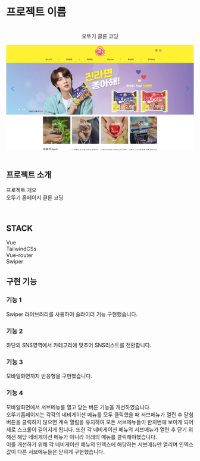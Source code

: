 

# 프로젝트 이름

<p align="center">
  <br>
  오뚜기 클론 코딩

![Broadcast Thumbnail](./public/ottugi.png)  
  <br>
</p>


## 프로젝트 소개

<p align="justify">
프로젝트 개요
<br>
오뚜기 홈페이지 클론 코딩
</p>

<br>

## STACK

Vue
<br>
TailwindCSs
<br>
Vue-router
<br>
Swiper

## 구현 기능

### 기능 1
Swiper 라이브러리를 사용하여 슬라이더 기능 구현했습니다.
### 기능 2
하단의 SNS영역에서 카테고리에 맞추어 SNS리스트를 전환합니다.
### 기능 3
모바일화면까지 반응형을 구현했습니다. 
### 기능 4
모바일화면에서 서브메뉴를 열고 닫는 버튼 기능을 개선하였습니다. <br>오뚜기홈페이지는 각각의 네비게이션 메뉴를 모두 클릭했을 때 서브메뉴가 열린 후 닫힘 버튼을 클릭하지 않으면 계속 열림을 유지하여 모든 서브메뉴들이 한꺼번에 보이게 되어 세로 스크롤이 길어지게 됩니다. 또한 각 네비게이션 메뉴의 서브메뉴가 열린 후 닫기 위해선 해당 네비게이션 메뉴가 아니라 아래의 메뉴를 클릭해야했습니다. <br>이를 개선하기 위해 각 네비게이션 메뉴의 인덱스에 해당하는 서브메뉴만 열리며 인덱스값이 다른 서브메뉴들은 닫히게 구현했습니다. 
<br>


<p align="justify">

</p>

<br>

